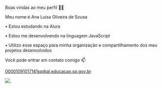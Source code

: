 Boas vindas ao meu perfil 💙💙  

Meu nome é Ana Luísa Oliveira de Sousa  

• Estou estudando na Alura  

• Estou me desenvolvendo na linguagem JavaScript  

• Utilizo esse espaço para minha organização e compartilhamento dos meu projetos desenvolvidos  

Você pode entrar em contato comigo 📫  

00001091017141sp@al.educacao.sp.gov.br

![](https://tenor.com/pt-BR/view/applejack-mlp-eyebrow-raise-really-excuse-me-gif-9387552033153383886).
